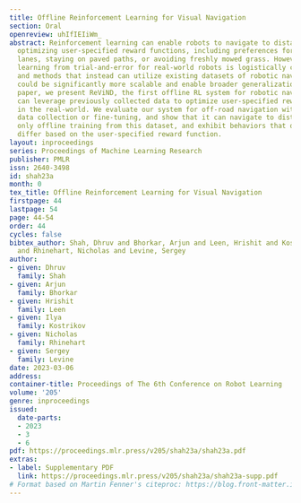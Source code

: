 ```yaml
---
title: Offline Reinforcement Learning for Visual Navigation
section: Oral
openreview: uhIfIEIiWm_
abstract: Reinforcement learning can enable robots to navigate to distant goals while
  optimizing user-specified reward functions, including preferences for following
  lanes, staying on paved paths, or avoiding freshly mowed grass. However, online
  learning from trial-and-error for real-world robots is logistically challenging,
  and methods that instead can utilize existing datasets of robotic navigation data
  could be significantly more scalable and enable broader generalization. In this
  paper, we present ReViND, the first offline RL system for robotic navigation that
  can leverage previously collected data to optimize user-specified reward functions
  in the real-world. We evaluate our system for off-road navigation without any additional
  data collection or fine-tuning, and show that it can navigate to distant goals using
  only offline training from this dataset, and exhibit behaviors that qualitatively
  differ based on the user-specified reward function.
layout: inproceedings
series: Proceedings of Machine Learning Research
publisher: PMLR
issn: 2640-3498
id: shah23a
month: 0
tex_title: Offline Reinforcement Learning for Visual Navigation
firstpage: 44
lastpage: 54
page: 44-54
order: 44
cycles: false
bibtex_author: Shah, Dhruv and Bhorkar, Arjun and Leen, Hrishit and Kostrikov, Ilya
  and Rhinehart, Nicholas and Levine, Sergey
author:
- given: Dhruv
  family: Shah
- given: Arjun
  family: Bhorkar
- given: Hrishit
  family: Leen
- given: Ilya
  family: Kostrikov
- given: Nicholas
  family: Rhinehart
- given: Sergey
  family: Levine
date: 2023-03-06
address:
container-title: Proceedings of The 6th Conference on Robot Learning
volume: '205'
genre: inproceedings
issued:
  date-parts:
  - 2023
  - 3
  - 6
pdf: https://proceedings.mlr.press/v205/shah23a/shah23a.pdf
extras:
- label: Supplementary PDF
  link: https://proceedings.mlr.press/v205/shah23a/shah23a-supp.pdf
# Format based on Martin Fenner's citeproc: https://blog.front-matter.io/posts/citeproc-yaml-for-bibliographies/
---
```

